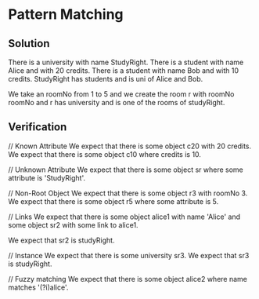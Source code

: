 # Pattern Matching

## Solution

There is a university with name StudyRight.
There is a student with name Alice and with 20 credits.
There is a student with name Bob and with 10 credits.
StudyRight has students and is uni of Alice and Bob.

We take an roomNo from 1 to 5
and we create the room r with roomNo roomNo
and r has university and is one of the rooms of studyRight. 

## Verification

// Known Attribute
We expect that there is some object c20 with 20 credits.
We expect that there is some object c10 where credits is 10.

// Unknown Attribute
We expect that there is some object sr where some attribute is 'StudyRight'.

// Non-Root Object
We expect that there is some object r3 with roomNo 3.
We expect that there is some object r5 where some attribute is 5.

// Links
We expect that there is some object alice1 with name 'Alice'
and some object sr2 with some link to alice1.

We expect that sr2 is studyRight.

// Instance
We expect that there is some university sr3.
We expect that sr3 is studyRight.

// Fuzzy matching
We expect that there is some object alice2 where name matches '(?i)alice'.
